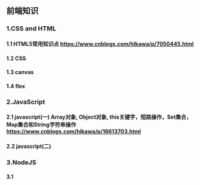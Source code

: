 ## 前端知识
### 1.CSS and HTML
#### 1.1 HTML5常用知识点 https://www.cnblogs.com/hlkawa/p/7050445.html
#### 1.2 CSS
#### 1.3 canvas
#### 1.4 flex

### 2.JavaScript
#### 2.1 javascript(一) Array对象, Object对象, this关键字，短路操作，Set集合，Map集合和String字符串操作 https://www.cnblogs.com/hlkawa/p/16613703.html
#### 2.2 javascript(二) 

### 3.NodeJS
#### 3.1 